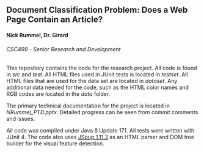 ## Document Classification Problem: Does a Web Page Contain an Article?
#### Nick Rummel, Dr. Girard
###### CSC499 - Senior Research and Development

This repository contains the code for the research project. All code is found in *src* and *test*. All HTML files used in JUnit tests is located in *testset*. All HTML files that are used for the data set are located in *dataset*. Any additional data needed for the code, such as the HTML color names and RGB codes are located in the *data* folder.

The primary technical documentation for the project is located in *NRummel_PTD.pptx*. Detailed progress can be seen from commit comments and issues.

All code was compiled under Java 8 Update 171. All tests were written with JUnit 4. The code also uses [JSoup 1.11.3](https://jsoup.org/) as an HTML parser and DOM tree builder for the visual feature detection.

